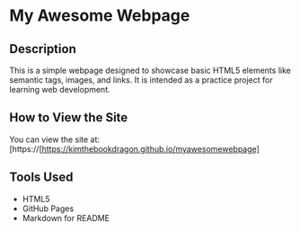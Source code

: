 # My Awesome Webpage

## Description
This is a simple webpage designed to showcase basic HTML5 elements like semantic tags, images, and links. It is intended as a practice project for learning web development.

## How to View the Site
You can view the site at: [https://[https://kimthebookdragon.github.io/myawesomewebpage]

## Tools Used
- HTML5
- GitHub Pages
- Markdown for README
